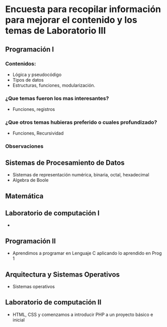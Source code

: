 # Encuesta para recopilar información para mejorar el contenido y los temas de Laboratorio III 
## Programación I 
### Contenidos:
* Lógica y pseudocódigo
* Tipos de datos
* Estructuras, funciones, modularización.
### ¿Que temas fueron los mas interesantes?
* Funciones, registros
### ¿Que otros temas hubieras preferido o cuales profundizado?
* Funciones, Recursividad
### Observaciones 


## Sistemas de Procesamiento de Datos
* Sistemas de representación numérica, binaria, octal, hexadecimal
* Algebra de Boole
## Matemática

## Laboratorio de computación I
* 
## Programación II
* Aprendimos a programar en Lenguaje C aplicando lo aprendido en Prog 1
## Arquitectura y Sistemas Operativos
* Sistemas operativos

## Laboratorio de computación II
* HTML, CSS y comenzamos a introducir PHP a un proyecto básico e inicial
